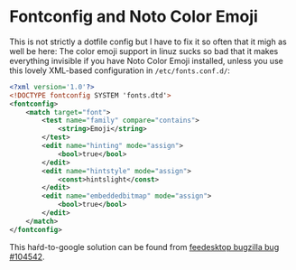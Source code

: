 # Fontconfig and Noto Color Emoji

This is not strictly a dotfile config but I have to fix it so often that it migh
as well be here: The color emoji support in linuz sucks so bad that it makes
everything invisible if you have Noto Color Emoji installed, unless you use this
lovely XML-based configuration in `/etc/fonts.conf.d/`:

```xml
<?xml version='1.0'?>
<!DOCTYPE fontconfig SYSTEM 'fonts.dtd'>
<fontconfig>
	<match target="font">
		<test name="family" compare="contains">
			<string>Emoji</string>
		</test>
		<edit name="hinting" mode="assign">
			<bool>true</bool>
		</edit>
		<edit name="hintstyle" mode="assign">
			<const>hintslight</const>
		</edit>
		<edit name="embeddedbitmap" mode="assign">
			<bool>true</bool>
		</edit>
	</match>
</fontconfig>
```

This haŕd-to-google solution can be found from [feedesktop bugzilla
bug #104542](https://bugs.freedesktop.org/show_bug.cgi?id=104542).

